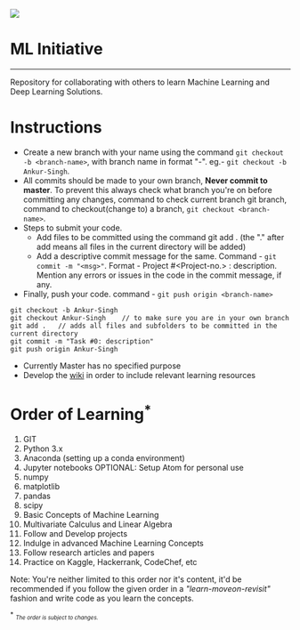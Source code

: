 ![](https://static1.squarespace.com/static/5a24f31f2278e7efd895bf87/t/5a7cf92c0d9297b92861c877/1519377733785/banner-developer.png?format=2500w)
# ML Initiative
----------------------
Repository for collaborating with others to learn Machine Learning and Deep Learning Solutions.

# Instructions
* Create a new branch with your name using the command `git checkout -b <branch-name>`, with branch name in format <first-name>"-"<last-name>. eg.- `git checkout -b Ankur-Singh`.
* All commits should be made to your own branch, **Never commit to master**. To prevent this always check what branch you're on before committing any changes, command to check current branch git branch, command to checkout(change to) a branch, `git checkout <branch-name>`.
* Steps to submit your code.
  * Add files to be committed using the command git add . (the "." after add means all files in the current directory will be added)
  * Add a descriptive commit message for the same. Command - `git commit -m "<msg>"`.
    Format - Project #<Project-no.> : description. Mention any errors or issues in the code in the commit message, if any.
* Finally, push your code. command - `git push origin <branch-name>`
```
git checkout -b Ankur-Singh
git checkout Ankur-Singh	// to make sure you are in your own branch
git add .	// adds all files and subfolders to be committed in the current directory
git commit -m "Task #0: description"
git push origin Ankur-Singh
```
* Currently Master has no specified purpose
* Develop the [wiki](https://github.com/Alphamineron/mlinitiative/wiki) in order to include relevant learning resources

# Order of Learning<sup>*</sup>
1. GIT
2. Python 3.x
3. Anaconda (setting up a conda environment)
4. Jupyter notebooks
  OPTIONAL: Setup Atom for personal use
5. numpy
6. matplotlib
7. pandas
8. scipy
9. Basic Concepts of Machine Learning
10. Multivariate Calculus and Linear Algebra
11. Follow and Develop projects
12. Indulge in advanced Machine Learning Concepts
13. Follow research articles and papers
14. Practice on Kaggle, Hackerrank, CodeChef, etc

Note: You're neither limited to this order nor it's content, it'd be recommended if you follow the given order in a *"learn-moveon-revisit"* fashion and write code as you learn the concepts.

<sup>*</sup> <sub><sup>*The order is subject to changes.*</sup></sub>
